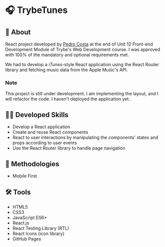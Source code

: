 # :headphones: TrybeTunes

## :page_with_curl: About

React project developed by [Pedro Costa](https://www.linkedin.com/in/pedrohrcosta/) at the end of Unit 12 Front-end Development Module of Trybe's Web Development course. I was approved with 100% of the mandatory and optional requirements met.

We had to develop a _iTunes_-style React application using the React Router library and fetching music data from the Apple Music's API.

### Note

This project is still under development. I am implementing the layout, and I will refactor the code. I haven't deployed the application yet.

## :man_technologist: Developed Skills

* Develop a React application
* Create and reuse React components
* React to user interactions by manipulating the components' states and props according to user events
* Use the React Router library to handle page navigation

## :memo: Methodologies

* Mobile First

## :hammer_and_wrench: Tools

* HTML5
* CSS3
* JavaScript ES6+
* React.js
* React Testing Library (RTL)
* React Icons (icon library)
* GitHub Pages
